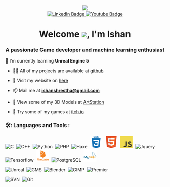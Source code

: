 
<div id="header" align="center">
    <img src="https://media.giphy.com/media/M9gbBd9nbDrOTu1Mqx/giphy.gif" width="100"/>
    <div id="badges">
      <a href="https://www.linkedin.com/in/ishanshrestha/">
        <img src="https://img.shields.io/badge/LinkedIn-blue?style=for-the-badge&logo=linkedin&logoColor=white" alt="LinkedIn Badge"/>
      </a>
      <a href="https://www.youtube.com/channel/UCEFAWlLFBNcNIm3OTgi8h6w">
        <img src="https://img.shields.io/badge/YouTube-red?style=for-the-badge&logo=youtube&logoColor=white" alt="Youtube Badge"/>
      </a>
    </div>
<!--   profile view -->
<!--   <img src="https://komarev.com/ghpvc/?username=ishan5hrestha&style=flat-square&color=blue" alt=""/> -->
<h1>
  Welcome 
  <img src="https://media.giphy.com/media/hvRJCLFzcasrR4ia7z/giphy.gif" width="30px"/>,
  I'm Ishan
</h1>
<h3>
  A passionate Game developer and machine learning enthusiast
</h3>
</div>
 🔭 I’m currently learning <b>Unreal Engine 5</b>

- 👨‍💻 All of my projects are available at [github](https://github.com/Ishan5hrestha?tab=repositories)

- 📝 Visit my website on [here](https://ishans.com.np/)

- 📫 Mail me at **ishanshrestha@gmail.com**

- 📄 View some of my 3D Models at [ArtStation](https://www.artstation.com/mutton)

- 📄 Try some of my games at [itch.io](https://300.itch.io/)


### 🛠️: Languages and Tools :
<div>
<!--     Languages -->
    <img src="https://cdn.jsdelivr.net/gh/devicons/devicon/icons/c/c-plain.svg" title="C" alt="C" width="40" height="40"/>&nbsp;
    <img src="https://cdn.jsdelivr.net/gh/devicons/devicon/icons/cplusplus/cplusplus-plain.svg" title="C++" alt="C++ " width="40" height="40"/>&nbsp;
    <img src="https://cdn.jsdelivr.net/gh/devicons/devicon/icons/python/python-original.svg" title="Python" alt="Python" width="40" height="40"/>&nbsp;
    <img src="https://cdn.jsdelivr.net/gh/devicons/devicon/icons/php/php-plain.svg" title="PHP" alt="PHP" width="40" height="40"/>&nbsp;
    <img src="https://cdn.jsdelivr.net/gh/devicons/devicon/icons/haxe/haxe-original.svg" title="Haxe" alt="Haxe" width="40" height="40"/>&nbsp;
    <img src="https://github.com/devicons/devicon/blob/master/icons/css3/css3-plain-wordmark.svg"  title="CSS3" alt="CSS" width="40" height="40"/>&nbsp;
    <img src="https://github.com/devicons/devicon/blob/master/icons/html5/html5-original.svg" title="HTML5" alt="HTML" width="40" height="40"/>&nbsp;
    <img src="https://github.com/devicons/devicon/blob/master/icons/javascript/javascript-original.svg" title="JavaScript" alt="JavaScript" width="40" height="40"/>&nbsp;
    <img src="https://cdn.jsdelivr.net/gh/devicons/devicon/icons/jquery/jquery-plain.svg" title="Jquery" alt="Jquery" width="40" height="40"/>&nbsp;
  <img src="https://cdn.jsdelivr.net/gh/devicons/devicon/icons/tensorflow/tensorflow-original.svg" title="Tesnorflow"  alt="Tensorflow" width="40" height="40"/>&nbsp;
<!--     Databases -->
  <img src="https://github.com/devicons/devicon/blob/master/icons/firebase/firebase-plain-wordmark.svg" title="Firebase" alt="Firebase" width="40" height="40"/>&nbsp;
    <img src="https://cdn.jsdelivr.net/gh/devicons/devicon/icons/postgresql/postgresql-plain.svg" title="PostgreSQL" alt="PostgreSQL" width="40" height="40"/>&nbsp;
    <img src="https://github.com/devicons/devicon/blob/master/icons/mysql/mysql-original-wordmark.svg" title="MySQL"  alt="MySQL" width="40" height="40"/>&nbsp;
 
<img src="https://img.icons8.com/color/344/unreal-engine.png" title="Unreal" alt="Unreal" width="40" height="40"/>&nbsp;
<img src="https://upload.wikimedia.org/wikipedia/en/7/7a/GameMaker_Studio_2.svg" title="GMS" alt="GMS" width="40" height="40"/>&nbsp;
<img src="https://cdn.jsdelivr.net/gh/devicons/devicon/icons/blender/blender-original.svg" title="Blender" alt="Blender" width="40" height="40"/>&nbsp;
<img src="https://cdn.jsdelivr.net/gh/devicons/devicon/icons/gimp/gimp-original.svg" title="GIMP" alt="GIMP" width="40" height="40"/>&nbsp;
<img src="https://cdn.jsdelivr.net/gh/devicons/devicon/icons/premierepro/premierepro-original.svg" title="Premier" alt="Premier" width="40" height="40"/>&nbsp;

  <img src="https://cdn.jsdelivr.net/gh/devicons/devicon/icons/tortoisegit/tortoisegit-plain.svg" title="SVN" alt="SVN" width="40" height="40"/>&nbsp;
  <img src="https://cdn.jsdelivr.net/gh/devicons/devicon/icons/git/git-original.svg" title="Git" alt="Git" width="40" height="40"/>
</div>

<!-- <h3 align="left">Languages and Tools:</h3> -->
<!-- <p><img align="left" src="https://github-readme-stats.vercel.app/api/top-langs?username=ishan5hrestha&show_icons=true&locale=en&theme=radical" alt="ishan5hrestha" /></p> -->

<!-- stars dekhaune -->
<!-- <p>&nbsp;<img align="center" src="https://github-readme-stats.vercel.app/api?username=ishan5hrestha&show_icons=true&locale=en&theme=radical" alt="ishan5hrestha" /></p> -->
<!-- streak dekhaune -->
<!-- <p><img align="center" src="https://github-readme-streak-stats.herokuapp.com/?user=ishan5hrestha&theme=radical" alt="ishan5hrestha" /></p> -->


